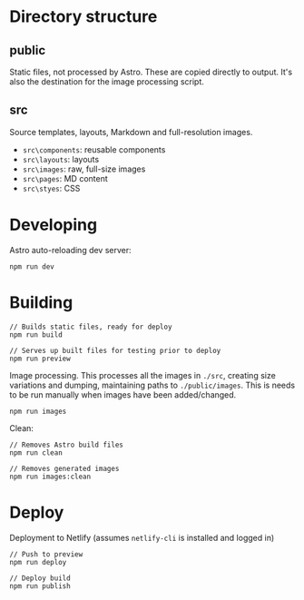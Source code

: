 
# Directory structure

## public

Static files, not processed by Astro. These are copied directly to output. It's also the destination for the image processing script.

## src

Source templates, layouts, Markdown and full-resolution images.

* `src\components`: reusable components
* `src\layouts`: layouts
* `src\images`: raw, full-size images
* `src\pages`: MD content
* `src\styes`: CSS

# Developing 

Astro auto-reloading dev server:

```
npm run dev
```

# Building

```
// Builds static files, ready for deploy
npm run build

// Serves up built files for testing prior to deploy
npm run preview
```


Image processing. This processes all the images in `./src`, creating size variations and dumping, maintaining paths to `./public/images`. This is needs to be run manually when images have been added/changed.

```
npm run images
```

Clean:

```
// Removes Astro build files
npm run clean

// Removes generated images
npm run images:clean
```

# Deploy

Deployment to Netlify (assumes `netlify-cli` is installed and logged in)

```
// Push to preview
npm run deploy

// Deploy build
npm run publish
```